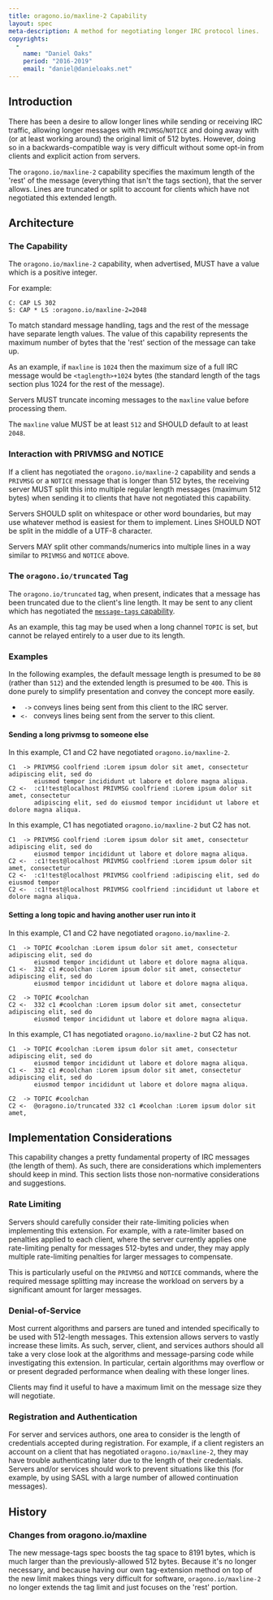 ```yaml
---
title: oragono.io/maxline-2 Capability
layout: spec
meta-description: A method for negotiating longer IRC protocol lines.
copyrights:
  -
    name: "Daniel Oaks"
    period: "2016-2019"
    email: "daniel@danieloaks.net"
---
```

## Introduction
There has been a desire to allow longer lines while sending or receiving IRC traffic, allowing longer messages with `PRIVMSG`/`NOTICE` and doing away with (or at least working around) the original limit of 512 bytes. However, doing so in a backwards-compatible way is very difficult without some opt-in from clients and explicit action from servers.

The `oragono.io/maxline-2` capability specifies the maximum length of the 'rest' of the message (everything that isn't the tags section), that the server allows. Lines are truncated or split to account for clients which have not negotiated this extended length.


## Architecture

### The Capability
The `oragono.io/maxline-2` capability, when advertised, MUST have a value which is a positive integer.

For example:

    C: CAP LS 302
    S: CAP * LS :oragono.io/maxline-2=2048

To match standard message handling, tags and the rest of the message have separate length values. The value of this capability represents the maximum number of bytes that the 'rest' section of the message can take up.

As an example, if `maxline` is `1024` then the maximum size of a full IRC message would be `<taglength>+1024` bytes (the standard length of the tags section plus 1024 for the rest of the message).

Servers MUST truncate incoming messages to the `maxline` value before processing them.

The `maxline` value MUST be at least `512` and SHOULD default to at least `2048`.

### Interaction with PRIVMSG and NOTICE
If a client has negotiated the `oragono.io/maxline-2` capability and sends a `PRIVMSG` or a `NOTICE` message that is longer than 512 bytes, the receiving server MUST split this into multiple regular length messages (maximum 512 bytes) when sending it to clients that have not negotiated this capability.

Servers SHOULD split on whitespace or other word boundaries, but may use whatever method is easiest for them to implement. Lines SHOULD NOT be split in the middle of a UTF-8 character.

Servers MAY split other commands/numerics into multiple lines in a way similar to `PRIVMSG` and `NOTICE` above.

### The `oragono.io/truncated` Tag
The `oragono.io/truncated` tag, when present, indicates that a message has been truncated due to the client's line length. It may be sent to any client which has negotiated the [`message-tags` capability](https://ircv3.net/specs/extensions/message-tags.html#message-tags-capability).

As an example, this tag may be used when a long channel `TOPIC` is set, but cannot be relayed entirely to a user due to its length.

### Examples
In the following examples, the default message length is presumed to be `80` (rather than `512`) and the extended length is presumed to be `400`. This is done purely to simplify presentation and convey the concept more easily.

* ` ->` conveys lines being sent from this client to the IRC server.
* `<- ` conveys lines being sent from the server to this client.

#### Sending a long privmsg to someone else
In this example, C1 and C2 have negotiated `oragono.io/maxline-2`.

    C1  -> PRIVMSG coolfriend :Lorem ipsum dolor sit amet, consectetur adipiscing elit, sed do
           eiusmod tempor incididunt ut labore et dolore magna aliqua.
    C2 <-  :c1!test@localhost PRIVMSG coolfriend :Lorem ipsum dolor sit amet, consectetur
           adipiscing elit, sed do eiusmod tempor incididunt ut labore et dolore magna aliqua.

In this example, C1 has negotiated `oragono.io/maxline-2` but C2 has not.

    C1  -> PRIVMSG coolfriend :Lorem ipsum dolor sit amet, consectetur adipiscing elit, sed do
           eiusmod tempor incididunt ut labore et dolore magna aliqua.
    C2 <-  :c1!test@localhost PRIVMSG coolfriend :Lorem ipsum dolor sit amet, consectetur
    C2 <-  :c1!test@localhost PRIVMSG coolfriend :adipiscing elit, sed do eiusmod tempor
    C2 <-  :c1!test@localhost PRIVMSG coolfriend :incididunt ut labore et dolore magna aliqua.

#### Setting a long topic and having another user run into it
In this example, C1 and C2 have negotiated `oragono.io/maxline-2`.

    C1  -> TOPIC #coolchan :Lorem ipsum dolor sit amet, consectetur adipiscing elit, sed do
           eiusmod tempor incididunt ut labore et dolore magna aliqua.
    C1 <-  332 c1 #coolchan :Lorem ipsum dolor sit amet, consectetur adipiscing elit, sed do
           eiusmod tempor incididunt ut labore et dolore magna aliqua.

    C2  -> TOPIC #coolchan
    C2 <-  332 c1 #coolchan :Lorem ipsum dolor sit amet, consectetur adipiscing elit, sed do
           eiusmod tempor incididunt ut labore et dolore magna aliqua.

In this example, C1 has negotiated `oragono.io/maxline-2` but C2 has not.

    C1  -> TOPIC #coolchan :Lorem ipsum dolor sit amet, consectetur adipiscing elit, sed do
           eiusmod tempor incididunt ut labore et dolore magna aliqua.
    C1 <-  332 c1 #coolchan :Lorem ipsum dolor sit amet, consectetur adipiscing elit, sed do
           eiusmod tempor incididunt ut labore et dolore magna aliqua.

    C2  -> TOPIC #coolchan
    C2 <-  @oragono.io/truncated 332 c1 #coolchan :Lorem ipsum dolor sit amet,


## Implementation Considerations
This capability changes a pretty fundamental property of IRC messages (the length of them). As such, there are considerations which implementers should keep in mind. This section lists those non-normative considerations and suggestions.

### Rate Limiting
Servers should carefully consider their rate-limiting policies when implementing this extension. For example, with a rate-limiter based on penalties applied to each client, where the server currently applies one rate-limiting penalty for messages 512-bytes and under, they may apply multiple rate-limiting penalties for larger messages to compensate.

This is particularly useful on the `PRIVMSG` and `NOTICE` commands, where the required message splitting may increase the workload on servers by a significant amount for larger messages.

### Denial-of-Service
Most current algorithms and parsers are tuned and intended specifically to be used with 512-length messages. This extension allows servers to vastly increase these limits. As such, server, client, and services authors should all take a very close look at the algorithms and message-parsing code while investigating this extension. In particular, certain algorithms may overflow or or present degraded performance when dealing with these longer lines.

Clients may find it useful to have a maximum limit on the message size they will negotiate.

### Registration and Authentication
For server and services authors, one area to consider is the length of credentials accepted during registration. For example, if a client registers an account on a client that has negotiated `oragono.io/maxline-2`, they may have trouble authenticating later due to the length of their credentials. Servers and/or services should work to prevent situations like this (for example, by using SASL with a large number of allowed continuation messages).


## History

### Changes from oragono.io/maxline
The new message-tags spec boosts the tag space to 8191 bytes, which is much larger than the previously-allowed 512 bytes. Because it's no longer necessary, and because having our own tag-extension method on top of the new limit makes things very difficult for software, `oragono.io/maxline-2` no longer extends the tag limit and just focuses on the 'rest' portion.
